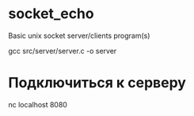# socket_echo
Basic unix socket server/clients program(s)

gcc src/server/server.c -o server

# Подключиться к серверу
nc localhost 8080
